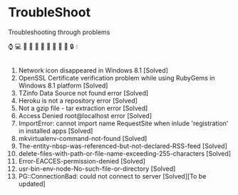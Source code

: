 # TroubleShoot
Troubleshooting through problems

:watch: :computer: :guitar: :key: :girl: :boy: :man: :woman: :rose: :book: :lock: :droplet: <br><br>
1. Network icon disappeared in Windows 8.1 [Solved] <br>
2. OpenSSL Certificate verification problem while using RubyGems in Windows 8.1 platform [Solved]<br>
3. TZinfo Data Source not found error [Solved]<br>
4. Heroku is not a repository error [Solved]<br>
5. Not a gzip file - tar extraction error [Solved]<br>
6. Access Denied root@localhost error [Solved]<br>
7. ImportError: cannot import name RequestSite when inlude 'registration' in installed apps [Solved]<br>
8. mkvirtualenv-command-not-found [Solved]<br>
9. The-entity-nbsp-was-referenced-but-not-declared-RSS-feed [Solved]<br>
10. delete-files-with-path-or-file-name-exceeding-255-characters [Solved] <br>
11. Error-EACCES-permission-denied [Solved] <br>
12. usr-bin-env-node-No-such-file-or-directory [Solved] <br>
13. PG::ConnectionBad: could not connect to server [Solved][To be updated]
